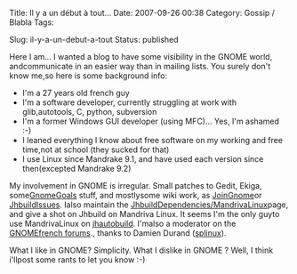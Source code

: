 Title: Il y a un début à tout...
Date: 2007-09-26 00:38
Category: Gossip / Blabla
Tags:

Slug: il-y-a-un-debut-a-tout
Status: published

Here I am... I wanted a blog to have some visibility in the GNOME world, andcommunicate in an easier way than in mailing lists. You surely don't know me,so here is some background info:

-   I'm a 27 years old french guy
-   I'm a software developer, currently struggling at work with glib,autotools, C, python, subversion
-   I'm a former Windows GUI developer (using MFC)... Yes, I'm ashamed :-)
-   I leaned everything I know about free software on my working and free time,not at school (they sucked for that)
-   I use Linux since Mandrake 9.1, and have used each version since then(excepted Mandrake 9.2)

My involvement in GNOME is irregular. Small patches to Gedit, Ekiga, some[GnomeGoals](\%22http://live.gnome.org/GnomeGoals\%22) stuff, and mostlysome wiki work, as [JoinGnome](\%22http://live.gnome.org/JoinGnome\%22)or  [JhbuildIssues](\%22http://live.gnome.org/JhbuildIssues\%22). Ialso maintain the [JhbuildDependencies/MandrivaLinux](\%22http://live.gnome.org/JhbuildDependencies/MandrivaLinux\%22)page, and give a shot on Jhbuild on Mandriva Linux. It seems I'm the only guyto use MandrivaLinux on [jhautobuild](\%22http://jhbuild.bxlug.be/\%22). I'malso a moderator on the [GNOMEfrench forums](\%22http://fr.gnomesupport.org/forums/\%22)., thanks to Damien Durand ([splinux](\%22http://glive.tuxfamily.org/blog/\%22)).  
  
What I like in GNOME? Simplicity. What I dislike in GNOME ? Well, I think i'llpost some rants to let you know :-)
